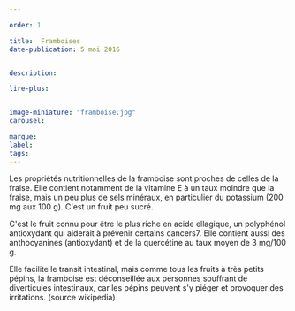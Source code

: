 ```yaml
---

order: 1

title:  Framboises
date-publication: 5 mai 2016


description: 

lire-plus: 


image-miniature: "framboise.jpg"
carousel: 

marque:
label: 
tags: 
---
```


<!--fin-excerpt-->
<!-- ******************************** -->
<!-- **** début contenu détaillé **** -->

Les propriétés nutritionnelles de la framboise sont proches de celles de la fraise. Elle contient notamment de la vitamine E à un taux moindre que la fraise, mais un peu plus de sels minéraux, en particulier du potassium (200 mg aux 100 g). C'est un fruit peu sucré.

C'est le fruit connu pour être le plus riche en acide ellagique, un polyphénol antioxydant qui aiderait à prévenir certains cancers7. Elle contient aussi des anthocyanines (antioxydant) et de la quercétine au taux moyen de 3 mg/100 g.

Elle facilite le transit intestinal, mais comme tous les fruits à très petits pépins, la framboise est déconseillée aux personnes souffrant de diverticules intestinaux, car les pépins peuvent s'y piéger et provoquer des irritations.
(source wikipedia)

<!-- **** fin contenu détaillé **** -->
<!-- ****************************** -->




